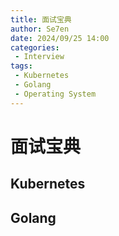 ```yaml
---
title: 面试宝典
author: Se7en
date: 2024/09/25 14:00
categories:
 - Interview
tags:
 - Kubernetes
 - Golang
 - Operating System
---
```


# 面试宝典

## Kubernetes

## Golang
